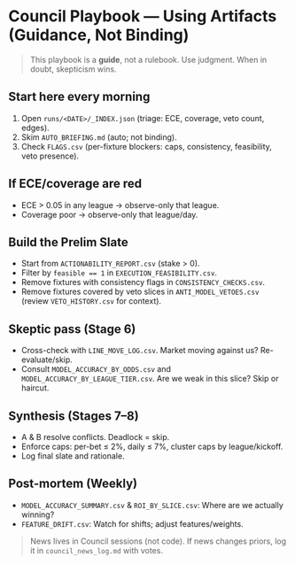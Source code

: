 # Council Playbook — Using Artifacts (Guidance, Not Binding)

> This playbook is a **guide**, not a rulebook. Use judgment. When in doubt, skepticism wins.

## Start here every morning
1. Open `runs/<DATE>/_INDEX.json` (triage: ECE, coverage, veto count, edges).
2. Skim `AUTO_BRIEFING.md` (auto; not binding).
3. Check `FLAGS.csv` (per-fixture blockers: caps, consistency, feasibility, veto presence).

## If ECE/coverage are red
- ECE > 0.05 in any league → observe-only that league.
- Coverage poor → observe-only that league/day.

## Build the Prelim Slate
- Start from `ACTIONABILITY_REPORT.csv` (stake > 0).
- Filter by `feasible == 1` in `EXECUTION_FEASIBILITY.csv`.
- Remove fixtures with consistency flags in `CONSISTENCY_CHECKS.csv`.
- Remove fixtures covered by veto slices in `ANTI_MODEL_VETOES.csv` (review `VETO_HISTORY.csv` for context).

## Skeptic pass (Stage 6)
- Cross-check with `LINE_MOVE_LOG.csv`. Market moving against us? Re-evaluate/skip.
- Consult `MODEL_ACCURACY_BY_ODDS.csv` and `MODEL_ACCURACY_BY_LEAGUE_TIER.csv`. Are we weak in this slice? Skip or haircut.

## Synthesis (Stages 7–8)
- A & B resolve conflicts. Deadlock = skip.
- Enforce caps: per-bet ≤ 2%, daily ≤ 7%, cluster caps by league/kickoff.
- Log final slate and rationale.

## Post-mortem (Weekly)
- `MODEL_ACCURACY_SUMMARY.csv` & `ROI_BY_SLICE.csv`: Where are we actually winning?
- `FEATURE_DRIFT.csv`: Watch for shifts; adjust features/weights.

> News lives in Council sessions (not code). If news changes priors, log it in `council_news_log.md` with votes.